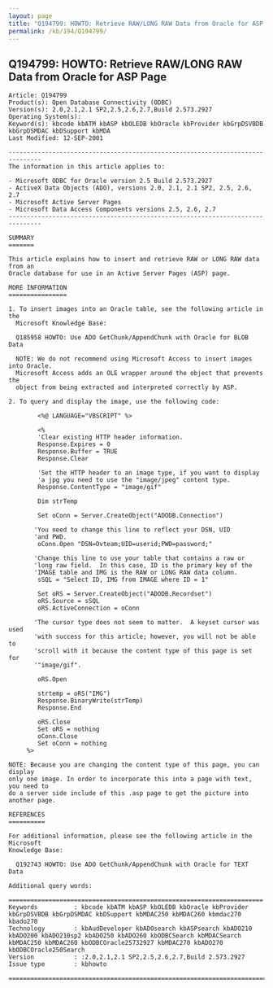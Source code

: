 ```yaml
---
layout: page
title: "Q194799: HOWTO: Retrieve RAW/LONG RAW Data from Oracle for ASP Page"
permalink: /kb/194/Q194799/
---
```


## Q194799: HOWTO: Retrieve RAW/LONG RAW Data from Oracle for ASP Page

	Article: Q194799
	Product(s): Open Database Connectivity (ODBC)
	Version(s): 2.0,2.1,2.1 SP2,2.5,2.6,2.7,Build 2.573.2927
	Operating System(s): 
	Keyword(s): kbcode kbATM kbASP kbOLEDB kbOracle kbProvider kbGrpDSVBDB kbGrpDSMDAC kbDSupport kbMDA
	Last Modified: 12-SEP-2001
	
	-------------------------------------------------------------------------------
	The information in this article applies to:
	
	- Microsoft ODBC for Oracle version 2.5 Build 2.573.2927 
	- ActiveX Data Objects (ADO), versions 2.0, 2.1, 2.1 SP2, 2.5, 2.6, 2.7 
	- Microsoft Active Server Pages 
	- Microsoft Data Access Components versions 2.5, 2.6, 2.7 
	-------------------------------------------------------------------------------
	
	SUMMARY
	=======
	
	This article explains how to insert and retrieve RAW or LONG RAW data from an
	Oracle database for use in an Active Server Pages (ASP) page.
	
	MORE INFORMATION
	================
	
	1. To insert images into an Oracle table, see the following article in the
	  Microsoft Knowledge Base:
	
	  Q185958 HOWTO: Use ADO GetChunk/AppendChunk with Oracle for BLOB Data
	
	  NOTE: We do not recommend using Microsoft Access to insert images into Oracle.
	  Microsoft Access adds an OLE wrapper around the object that prevents the
	  object from being extracted and interpreted correctly by ASP.
	
	2. To query and display the image, use the following code:
	
	        <%@ LANGUAGE="VBSCRIPT" %>
	
	        <%
	        'Clear existing HTTP header information.
	        Response.Expires = 0
	        Response.Buffer = TRUE
	        Response.Clear
	
	        'Set the HTTP header to an image type, if you want to display
	        'a jpg you need to use the "image/jpeg" content type.
	        Response.ContentType = "image/gif"
	
	        Dim strTemp
	
	        Set oConn = Server.CreateObject("ADODB.Connection")
	
	       'You need to change this line to reflect your DSN, UID
	       'and PWD.
	        oConn.Open "DSN=Ovteam;UID=userid;PWD=password;"
	
	       'Change this line to use your table that contains a raw or
	       'long raw field.  In this case, ID is the primary key of the
	       'IMAGE table and IMG is the RAW or LONG RAW data column.
	        sSQL = "Select ID, IMG from IMAGE where ID = 1"
	
	        Set oRS = Server.CreateObject("ADODB.Recordset")
	        oRS.Source = sSQL
	        oRS.ActiveConnection = oConn
	
	       'The cursor type does not seem to matter.  A keyset cursor was used
	       'with success for this article; however, you will not be able to
	       'scroll with it because the content type of this page is set for
	       '"image/gif".
	
	        oRS.Open
	
	        strtemp = oRS("IMG")
	        Response.BinaryWrite(strTemp)
	        Response.End
	
	        oRS.Close
	        Set oRS = nothing
	        oConn.Close
	        Set oConn = nothing
	     %>
	
	NOTE: Because you are changing the content type of this page, you can display
	only one image. In order to incorporate this into a page with text, you need to
	do a server side include of this .asp page to get the picture into another page.
	
	REFERENCES
	==========
	
	For additional information, please see the following article in the Microsoft
	Knowledge Base:
	
	  Q192743 HOWTO: Use ADO GetChunk/AppendChunk with Oracle for TEXT Data
	
	Additional query words:
	
	======================================================================
	Keywords          : kbcode kbATM kbASP kbOLEDB kbOracle kbProvider kbGrpDSVBDB kbGrpDSMDAC kbDSupport kbMDAC250 kbMDAC260 kbmdac270 kbado270 
	Technology        : kbAudDeveloper kbADOsearch kbASPsearch kbADO210 kbADO200 kbADO210sp2 kbADO250 kbADO260 kbODBCSearch kbMDACSearch kbMDAC250 kbMDAC260 kbODBCOracle25732927 kbMDAC270 kbADO270 kbODBCOracle250Search
	Version           : :2.0,2.1,2.1 SP2,2.5,2.6,2.7,Build 2.573.2927
	Issue type        : kbhowto
	
	=============================================================================
	
